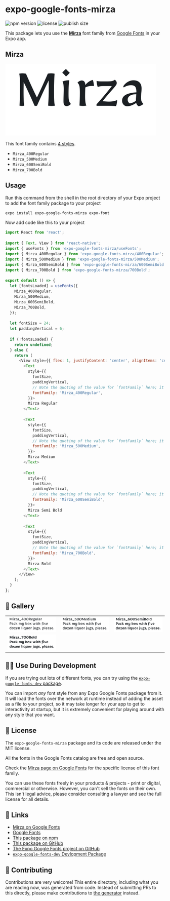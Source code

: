 # expo-google-fonts-mirza

![npm version](https://flat.badgen.net/npm/v/expo-google-fonts-mirza)
![license](https://flat.badgen.net/github/license/expo/google-fonts)
![publish size](https://flat.badgen.net/packagephobia/install/expo-google-fonts-mirza)

This package lets you use the [**Mirza**](https://fonts.google.com/specimen/Mirza) font family from [Google Fonts](https://fonts.google.com/) in your Expo app.

## Mirza

![Mirza](./font-family.png)

This font family contains [4 styles](#-gallery).

- `Mirza_400Regular`
- `Mirza_500Medium`
- `Mirza_600SemiBold`
- `Mirza_700Bold`

## Usage

Run this command from the shell in the root directory of your Expo project to add the font family package to your project
```sh
expo install expo-google-fonts-mirza expo-font
```

Now add code like this to your project
```js
import React from 'react';

import { Text, View } from 'react-native';
import { useFonts } from 'expo-google-fonts-mirza/useFonts';
import { Mirza_400Regular } from 'expo-google-fonts-mirza/400Regular';
import { Mirza_500Medium } from 'expo-google-fonts-mirza/500Medium';
import { Mirza_600SemiBold } from 'expo-google-fonts-mirza/600SemiBold';
import { Mirza_700Bold } from 'expo-google-fonts-mirza/700Bold';

export default () => {
  let [fontsLoaded] = useFonts({
    Mirza_400Regular,
    Mirza_500Medium,
    Mirza_600SemiBold,
    Mirza_700Bold,
  });

  let fontSize = 24;
  let paddingVertical = 6;

  if (!fontsLoaded) {
    return undefined;
  } else {
    return (
      <View style={{ flex: 1, justifyContent: 'center', alignItems: 'center' }}>
        <Text
          style={{
            fontSize,
            paddingVertical,
            // Note the quoting of the value for `fontFamily` here; it expects a string!
            fontFamily: 'Mirza_400Regular',
          }}>
          Mirza Regular
        </Text>

        <Text
          style={{
            fontSize,
            paddingVertical,
            // Note the quoting of the value for `fontFamily` here; it expects a string!
            fontFamily: 'Mirza_500Medium',
          }}>
          Mirza Medium
        </Text>

        <Text
          style={{
            fontSize,
            paddingVertical,
            // Note the quoting of the value for `fontFamily` here; it expects a string!
            fontFamily: 'Mirza_600SemiBold',
          }}>
          Mirza Semi Bold
        </Text>

        <Text
          style={{
            fontSize,
            paddingVertical,
            // Note the quoting of the value for `fontFamily` here; it expects a string!
            fontFamily: 'Mirza_700Bold',
          }}>
          Mirza Bold
        </Text>
      </View>
    );
  }
};

```

## 🔡 Gallery


||||
|-|-|-|
|![Mirza_400Regular](.//400Regular/Mirza_400Regular.ttf.png)|![Mirza_500Medium](.//500Medium/Mirza_500Medium.ttf.png)|![Mirza_600SemiBold](.//600SemiBold/Mirza_600SemiBold.ttf.png)||
|![Mirza_700Bold](.//700Bold/Mirza_700Bold.ttf.png)||||


## 👩‍💻 Use During Development

If you are trying out lots of different fonts, you can try using the [`expo-google-fonts-dev` package](https://github.com/freeboub/google-fonts/tree/master/font-packages/dev#readme).

You can import *any* font style from any Expo Google Fonts package from it. It will load the fonts
over the network at runtime instead of adding the asset as a file to your project, so it may take longer
for your app to get to interactivity at startup, but it is extremely convenient
for playing around with any style that you want.

## 📖 License

The `expo-google-fonts-mirza` package and its code are released under the MIT license.

All the fonts in the Google Fonts catalog are free and open source.

Check the [Mirza page on Google Fonts](https://fonts.google.com/specimen/Mirza) for the specific license of this font family.

You can use these fonts freely in your products & projects - print or digital, commercial or otherwise. However, you can't sell the fonts on their own. This isn't legal advice, please consider consulting a lawyer and see the full license for all details.

## 🔗 Links

- [Mirza on Google Fonts](https://fonts.google.com/specimen/Mirza)
- [Google Fonts](https://fonts.google.com/)
- [This package on npm](https://www.npmjs.com/package/expo-google-fonts-mirza)
- [This package on GitHub](https://github.com/freeboub/google-fonts/tree/master/font-packages/mirza)
- [The Expo Google Fonts project on GitHub](https://github.com/freeboub/google-fonts)
- [`expo-google-fonts-dev` Devlopment Package](https://github.com/freeboub/google-fonts/tree/master/font-packages/dev)

## 🤝 Contributing

Contributions are very welcome! This entire directory, including what you are reading now, was generated from code. Instead of submitting PRs to this directly, please make contributions to [the generator](https://github.com/freeboub/google-fonts/tree/master/packages/generator) instead.
